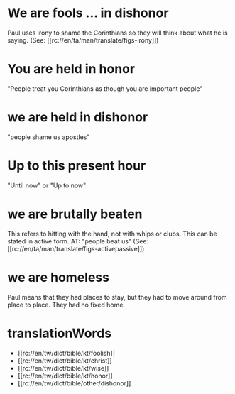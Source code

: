 # We are fools ... in dishonor

Paul uses irony to shame the Corinthians so they will think about what he is saying. (See: [[rc://en/ta/man/translate/figs-irony]])

# You are held in honor

"People treat you Corinthians as though you are important people"

# we are held in dishonor

"people shame us apostles"

# Up to this present hour

"Until now" or "Up to now"

# we are brutally beaten

This refers to hitting with the hand, not with whips or clubs. This can be stated in active form. AT: "people beat us" (See: [[rc://en/ta/man/translate/figs-activepassive]])

# we are homeless

Paul means that they had places to stay, but they had to move around from place to place. They had no fixed home.

# translationWords

* [[rc://en/tw/dict/bible/kt/foolish]]
* [[rc://en/tw/dict/bible/kt/christ]]
* [[rc://en/tw/dict/bible/kt/wise]]
* [[rc://en/tw/dict/bible/kt/honor]]
* [[rc://en/tw/dict/bible/other/dishonor]]